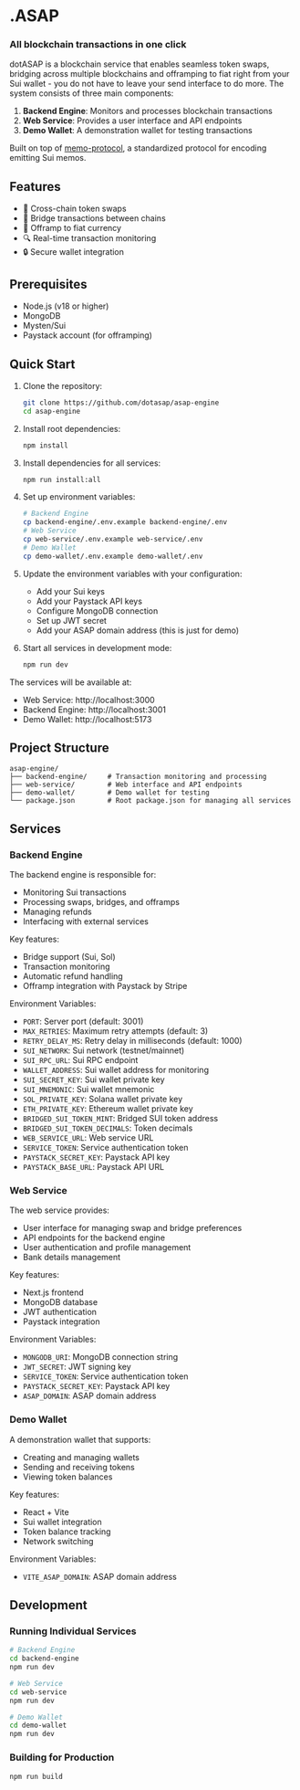 # .ASAP
### All blockchain transactions in one click


dotASAP is a blockchain service that enables seamless token swaps, bridging across multiple blockchains and offramping to fiat right from your Sui wallet - you do not have to leave your send interface to do more. The system consists of three main components:

1. **Backend Engine**: Monitors and processes blockchain transactions
2. **Web Service**: Provides a user interface and API endpoints
3. **Demo Wallet**: A demonstration wallet for testing transactions

Built on top of [memo-protocol](https://github.com/dotasap/memo-protocol), a standardized protocol for encoding emitting Sui memos.

## Features

- 🔄 Cross-chain token swaps
- 🌉 Bridge transactions between chains
- 💱 Offramp to fiat currency
- 🔍 Real-time transaction monitoring
- 🔒 Secure wallet integration

## Prerequisites

- Node.js (v18 or higher)
- MongoDB
- Mysten/Sui
- Paystack account (for offramping)

## Quick Start

1. Clone the repository:
   ```bash
   git clone https://github.com/dotasap/asap-engine
   cd asap-engine
   ```

2. Install root dependencies:
   ```bash
   npm install
   ```

3. Install dependencies for all services:
   ```bash
   npm run install:all
   ```

4. Set up environment variables:
   ```bash
   # Backend Engine
   cp backend-engine/.env.example backend-engine/.env
   # Web Service
   cp web-service/.env.example web-service/.env
   # Demo Wallet
   cp demo-wallet/.env.example demo-wallet/.env
   ```

5. Update the environment variables with your configuration:
   - Add your Sui keys
   - Add your Paystack API keys
   - Configure MongoDB connection
   - Set up JWT secret
   - Add your ASAP domain address (this is just for demo)

6. Start all services in development mode:
   ```bash
   npm run dev
   ```

The services will be available at:
- Web Service: http://localhost:3000
- Backend Engine: http://localhost:3001
- Demo Wallet: http://localhost:5173

## Project Structure

```
asap-engine/
├── backend-engine/     # Transaction monitoring and processing
├── web-service/        # Web interface and API endpoints
├── demo-wallet/        # Demo wallet for testing
└── package.json        # Root package.json for managing all services
```

## Services

### Backend Engine

The backend engine is responsible for:
- Monitoring Sui transactions
- Processing swaps, bridges, and offramps
- Managing refunds
- Interfacing with external services

Key features:
- Bridge support (Sui, Sol)
- Transaction monitoring
- Automatic refund handling
- Offramp integration with Paystack by Stripe

Environment Variables:
- `PORT`: Server port (default: 3001)
- `MAX_RETRIES`: Maximum retry attempts (default: 3)
- `RETRY_DELAY_MS`: Retry delay in milliseconds (default: 1000)
- `SUI_NETWORK`: Sui network (testnet/mainnet)
- `SUI_RPC_URL`: Sui RPC endpoint
- `WALLET_ADDRESS`: Sui wallet address for monitoring
- `SUI_SECRET_KEY`: Sui wallet private key
- `SUI_MNEMONIC`: Sui wallet mnemonic
- `SOL_PRIVATE_KEY`: Solana wallet private key
- `ETH_PRIVATE_KEY`: Ethereum wallet private key
- `BRIDGED_SUI_TOKEN_MINT`: Bridged SUI token address
- `BRIDGED_SUI_TOKEN_DECIMALS`: Token decimals
- `WEB_SERVICE_URL`: Web service URL
- `SERVICE_TOKEN`: Service authentication token
- `PAYSTACK_SECRET_KEY`: Paystack API key
- `PAYSTACK_BASE_URL`: Paystack API URL

### Web Service

The web service provides:
- User interface for managing swap and bridge preferences
- API endpoints for the backend engine
- User authentication and profile management
- Bank details management

Key features:
- Next.js frontend
- MongoDB database
- JWT authentication
- Paystack integration

Environment Variables:
- `MONGODB_URI`: MongoDB connection string
- `JWT_SECRET`: JWT signing key
- `SERVICE_TOKEN`: Service authentication token
- `PAYSTACK_SECRET_KEY`: Paystack API key
- `ASAP_DOMAIN`: ASAP domain address

### Demo Wallet

A demonstration wallet that supports:
- Creating and managing wallets
- Sending and receiving tokens
- Viewing token balances

Key features:
- React + Vite
- Sui wallet integration
- Token balance tracking
- Network switching

Environment Variables:
- `VITE_ASAP_DOMAIN`: ASAP domain address

## Development

### Running Individual Services

```bash
# Backend Engine
cd backend-engine
npm run dev

# Web Service
cd web-service
npm run dev

# Demo Wallet
cd demo-wallet
npm run dev
```

### Building for Production

```bash
npm run build
```
